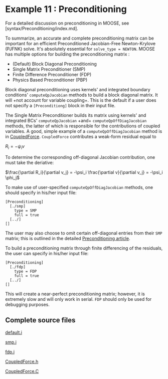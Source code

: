 # Example 11 : Preconditioning

For a detailed discussion on preconditioning in MOOSE, see [syntax/Preconditioning/index.md].

To summarize, an accurate and complete preconditioning matrix can be important for an efficient Preconditioned Jacobian-Free Newton-Krylove (PJFNK) solve. It's absolutely essential for `solve_type = NEWTON`. MOOSE has multiple options for building the preconditioning matrix :

- (Default) Block Diagonal Preconditioning
- Single Matrix Preconditioner (SMP)
- Finite Difference Preconditioner (FDP)
- Physics Based Preconditioner (PBP)

Block diagonal preconditioning uses kernels' and integrated boundary conditions' `computeQpJacobian` methods to build a block diagonal matrix. It will +not account for variable coupling+. This is the default if a user does not specify a `[Preconditiong]` block in their input file.

The Single Matrix Preconditioner builds its matrix using kernels' and integrated BCs' `computeQpJacobian` +and+ `computeQpOffDiagJacobian` methods, the latter of which is responsible for the contributions of coupled variables. A good, simple example of a `computeQpOffDiagJacobian` method is in [CoupledForce](https://github.com/idaholab/moose/blob/devel/framework/src/kernels/CoupledForce.C). `CoupledForce` contributes a weak-form residual equal to

$R_i = -\psi_i v$

To determine the corresponding off-diagonal Jacobian contribution, one must take the deriative:

$\frac{\partial R_i}{\partial v_j} = -\psi_i \frac{\partial v}{\partial v_j} = -\psi_i \phi_j$

To make use of user-specified `computeQpOffDiagJacobian` methods, one should specify in his/her input file:

```
[Preconditioning]
  [./smp]
    type = SMP
    full = true
  [../]
[]
```

The user may also choose to omit certain off-diagonal entries from their `SMP` matrix; this is outlined in the detailed [Preconditioning article](http://mooseframework.org/wiki/MooseSystems/Preconditioners/).

To build a preconditioning matrix through finite differencing of the residuals, the user can specify in his/her input file:

```
[Preconditioning]
  [./fdp]
    type = FDP
    full = true
  [../]
[]
```

This will create a near-perfect preconditioning matrix; however, it is extremely slow and will only work in serial. `FDP` should only be used for debugging purposes.



## Complete source files

[default.i](https://github.com/idaholab/moose/blob/devel/examples/ex11_prec/default.i)

[smp.i](https://github.com/idaholab/moose/blob/devel/examples/ex11_prec/smp.i)

[fdp.i](https://github.com/idaholab/moose/blob/devel/examples/ex11_prec/fdp.i)

[CoupledForce.h](https://github.com/idaholab/moose/blob/devel/framework/include/kernels/CoupledForce.h)

[CoupledForce.C](https://github.com/idaholab/moose/blob/devel/framework/src/kernels/CoupledForce.C)
